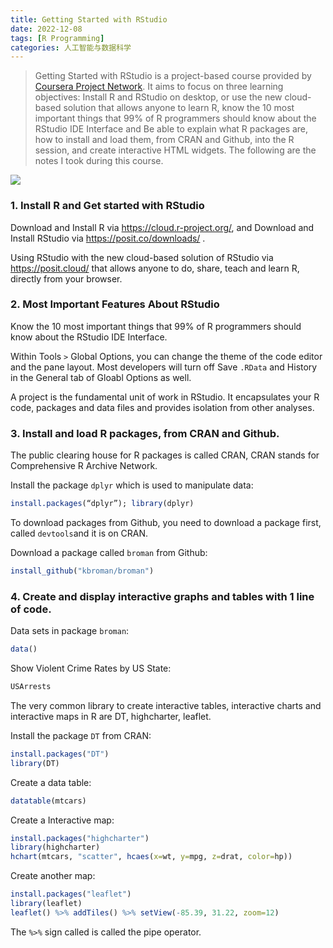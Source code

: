 ```yaml
---
title: Getting Started with RStudio
date: 2022-12-08
tags: [R Programming]
categories: 人工智能与数据科学
---
```


> Getting Started with RStudio is a project-based course provided by [Coursera Project Network](https://www.coursera.org/learn/getting-started-rstudio/). It aims to focus on three learning objectives: Install R and RStudio on desktop, or use the new cloud-based solution that allows anyone to learn R,  know the 10 most important things that 99% of R programmers should know about the RStudio IDE Interface and Be able to explain what R packages are, how to install and load them, from CRAN and Github, into the R session, and create interactive HTML widgets. The following are the notes I took during this course.

<!--more-->

![](https://blog.zhuangzhihao.top/img/Coursera-Getting-Started-with-Rstudio.png)

### 1. Install R and Get started with RStudio

Download and Install R via https://cloud.r-project.org/, and Download and Install RStudio via https://posit.co/downloads/ .

Using RStudio with the new cloud-based solution of RStudio via https://posit.cloud/ that allows anyone to do, share, teach and learn R, directly from your browser.

### 2. Most Important Features About RStudio

Know the 10 most important things that 99% of R programmers should know about the RStudio IDE Interface.  

Within Tools `>` Global Options, you can change the theme of the code editor and the pane layout. Most developers will turn off Save `.RData` and History in the General tab of Gloabl Options as well.

A project is the fundamental unit of work in RStudio. It encapsulates your R code, packages and data files and provides isolation from other analyses.

### 3. Install and load R packages, from CRAN and Github.

The public clearing house for R packages is called CRAN, CRAN stands for Comprehensive R Archive Network.

Install the package `dplyr` which is used to manipulate data:

```R
install.packages(“dplyr”); library(dplyr)
```

To download packages from Github, you need to download a package first, called `devtools`and it is on CRAN.

Download a package called `broman` from Github:

```R
install_github("kbroman/broman")
```

### 4. Create and display interactive graphs and tables with 1 line of code.    

Data sets in package `broman`:

```R
data()
```

Show Violent Crime Rates by US State:

```R
USArrests
```

The very common library to create interactive tables, interactive charts and interactive maps in R are DT, highcharter, leaflet.

Install the package `DT` from CRAN:

```R
install.packages("DT")
library(DT)
```

Create a data table:

```R
datatable(mtcars)
```

Create a Interactive map:

```R
install.packages("highcharter")
library(highcharter)
hchart(mtcars, "scatter", hcaes(x=wt, y=mpg, z=drat, color=hp))
```

Create another map:

```r
install.packages("leaflet")
library(leaflet)
leaflet() %>% addTiles() %>% setView(-85.39, 31.22, zoom=12)
```

The `%>%` sign called is called the pipe operator.
